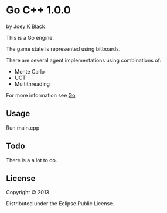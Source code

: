 # Go C++ 1.0.0

by [Joey K Black](joey-black.appspot.com)

This is a Go engine.

The game state is represented using bitboards.

There are several agent implementations using combinations of:
* Monte Carlo
* UCT
* Multithreading

For more information see [Go](https://drive.google.com/file/d/0B7YV8ipsgGKpb2pxUkVVa2FtUVU/edit?usp=sharing)

## Usage

Run main.cpp

## Todo

There is a a lot to do.

## License

Copyright © 2013

Distributed under the Eclipse Public License.
